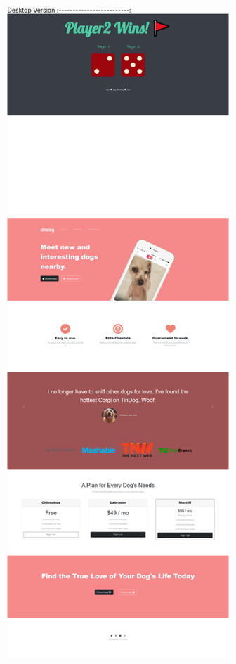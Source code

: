 Desktop Version
:-------------------------:
![](images/portfolio.png)
<img align="left" width="650"
src="https://github.com/ShroukMatter/TinDog-website/blob/main/images/portofolio.png">
